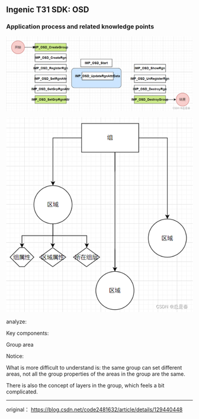 Ingenic T31 SDK: OSD
--------------------

### Application process and related knowledge points

![](pix/chart8.png)

![](pix/chart9.png)

analyze:

Key components:

Group area

Notice:

What is more difficult to understand is: the same group can set different areas,
not all the group properties of the areas in the group are the same.

There is also the concept of layers in the group, which feels a bit complicated.

---
original： https://blog.csdn.net/code2481632/article/details/129440448

